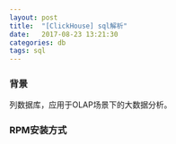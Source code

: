 ```yaml
---
layout: post
title:  "[ClickHouse] sql解析"
date:   2017-08-23 13:21:30
categories: db
tags: sql
---
```


### 背景
列数据库，应用于OLAP场景下的大数据分析。

### RPM安装方式

